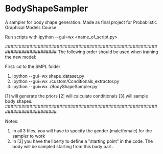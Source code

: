 # BodyShapeSampler
A sampler for body shape generation. Made as final project for Probablistic Graphical Models Course


Run scripts with
ipython --gui=wx <name_of_script.py>

###########################################################################
The following order should be used when training the new model:

First: cd to the SMPL folder

1. ipython --gui=wx shape_dataset.py 
2. ipython --gui=wx ./custom/Conditionals_extractor.py
3. ipython --gui=wx ./BodyShapeSampler.py


[1] will generate the priors
[2] will calculate conditionals
[3] will sample body shapes. 
###########################################################################


Notes:

1. In all 3 files, you will have to specify the gender (male/female) for the sampler to work
2. In [3] you have the liberty to define a "starting point" in the code. The body will be sampled starting from this body part.

